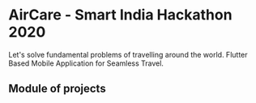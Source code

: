 # AirCare - Smart India Hackathon 2020
Let's solve fundamental problems of travelling around the world.
Flutter Based Mobile Application for Seamless Travel.

## Module of projects


